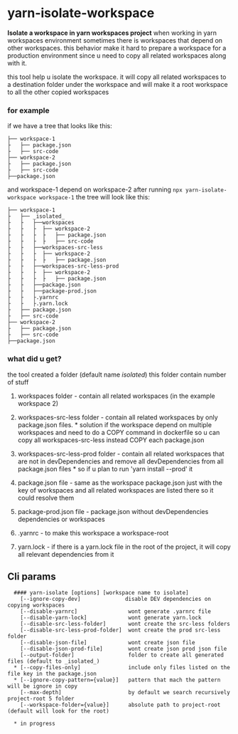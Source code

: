 # yarn-isolate-workspace

**Isolate a workspace in yarn workspaces project**
when working in yarn workspaces environment
sometimes there is workspaces that depend on other workspaces.
this behavior make it hard to prepare a workspace for a production environment
since u need to copy all related workspaces along with it.

this tool help u isolate the workspace.
it will copy all related workspaces to a destination folder under the workspace
and will make it a root workspace to all the other copied workspaces

### for example
if we have a tree that looks like this:


```
├── workspace-1
├   ├── package.json
├   ├── src-code
├── workspace-2
├   ├── package.json
├   ├── src-code
├──package.json

```
and workspace-1 depend on workspace-2
after running
`npx yarn-isolate-workspace workspace-1`
the tree will look like this:
```
├── workspace-1
├   ├── _isolated_
├   ├   ├──workspaces
├   ├   ├  ├── workspace-2
├   ├   ├  ├   ├── package.json
├   ├   ├  ├   ├── src-code
├   ├   ├──workspaces-src-less
├   ├   ├  ├── workspace-2
├   ├   ├  ├   ├── package.json
├   ├   ├──workspaces-src-less-prod
├   ├   ├  ├── workspace-2
├   ├   ├  ├   ├── package.json
├   ├   ├──package.json
├   ├   ├──package-prod.json
├   ├   ├.yarnrc
├   ├   ├.yarn.lock
├   ├── package.json
├   ├── src-code
├── workspace-2
├   ├── package.json
├   ├── src-code
├──package.json
```

### what did u get?
the tool created a folder (default name _isolated_)
this folder contain number of stuff

  1. workspaces folder - contain all related workspaces (in the example workspace 2)

  2. workspaces-src-less folder - contain all related workspaces by only package.json files.
    * solution if the workspace depend on multiple workspaces and need to do a COPY command in dockerfile
      so u can copy all workspaces-src-less instead COPY each package.json

  3. workspaces-src-less-prod folder - contain all related workspaces that are not in devDependencies and
     remove all devDependencies from all package.json files
    * so if u plan to run 'yarn install --prod' it

  4. package.json file - same as the workspace package.json just with the key of workspaces
     and all related workspaces are listed there so it could resolve them

  5. package-prod.json file - package.json without devDependencies dependencies or workspaces

  6. .yarnrc - to make this workspace a workspace-root

  7. yarn.lock - if there is a yarn.lock file in the root of the project,
     it will copy all relevant dependencies from it


## Cli params
```
  #### yarn-isolate [options] [workspace name to isolate]
    [--ignore-copy-dev]              disable DEV dependencies on copying workspaces
    [--disable-yarnrc]                wont generate .yarnrc file
    [--disable-yarn-lock]             wont generate yarn.lock
    [--disable-src-less-folder]       wont create the src-less folders
    [--disable-src-less-prod-folder]  wont create the prod src-less folder
    [--disable-json-file]             wont create json file
    [--disable-json-prod-file]        wont create json prod json file
    [--output-folder]                 folder to create all generated files (default to _isolated_)
  * [--copy-files-only]               include only files listed on the file key in the package.json
  * [--ignore-copy-pattern={value}]   pattern that mach the pattern will be ignore in copy
    [--max-depth]                     by default we search recursively project-root 5 folder
    [--workspace-folder={value}]      absolute path to project-root (default will look for the root)

  * in progress
```
